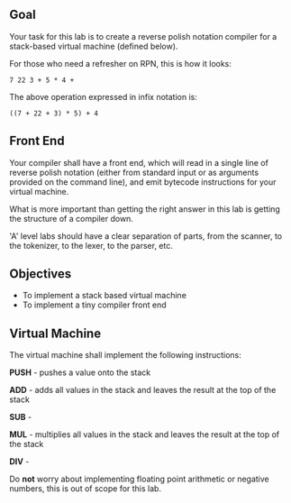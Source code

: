 ## Goal

Your task for this lab is to create a reverse polish notation
compiler for a stack-based virtual machine (defined below).

For those who need a refresher on RPN, this is how it looks:

```
7 22 3 + 5 * 4 +
```

The above operation expressed in infix notation is:

```
((7 + 22 + 3) * 5) + 4
```

## Front End

Your compiler shall have a front end, which will read in a single line of
reverse polish notation (either from standard input or as arguments provided
on the command line), and emit bytecode instructions for your virtual machine.

What is more important than getting the right answer in this lab is getting the
structure of a compiler down.

'A' level labs should have a clear separation of parts, from the scanner, to the tokenizer,
to the lexer, to the parser, etc.

## Objectives

* To implement a stack based virtual machine
* To implement a tiny compiler front end

## Virtual Machine

The virtual machine shall implement the following instructions:

**PUSH** - pushes a value onto the stack

**ADD** - adds all values in the stack and leaves the result at the top of the stack

**SUB** -

**MUL** - multiplies all values in the stack and leaves the result at the top of the stack

**DIV** -


Do **not** worry about implementing floating point arithmetic or negative numbers, this is
out of scope for this lab.
